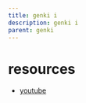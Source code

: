 ```yaml
---
title: genki i
description: genki i
parent: genki
---
```

# resources
- [youtube](https://www.youtube.com/playlist?list=PLA_RcUI8km1NMhiEebcbqdlcHv_2ngbO2)